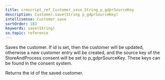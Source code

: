 ```yaml
---
title: crmscript_ref_Customer_save_String_p_gdprSourceKey
description: Customer.save(String p_gdprSourceKey)
intellisense: Customer.save
sortOrder: 183
keywords: save(String)
so.topic: reference
---
```


Saves the customer. If id is set, then the customer will be updated, otherwise a new customer entry will be created, and the source key of the StoreAndProcess consent will be set to p\_gdprSourceKey.
These keys can be found in the consent system.

Returns the id of the saved customer.


